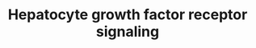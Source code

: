---
annotations:
- type: Pathway Ontology
  value: scatter factor/hepatocyte growth factor signaling pathway
- type: Cell Type Ontology
  value: hepatocyte
- type: Pathway Ontology
  value: Rho/Rac/Cdc42 mediated signaling pathway
authors:
- MaintBot
- Lindarieswijk
- Eweitz
- DeSl
description: 'Signaling pathway of the Hepatocyte Growth Factor Receptor (Homo sapiens)
  also know as C-Met. The C-Met activation results in the stimulation of a variety
  of intracellular signalling pathways, which regulate several processes such as:
  motility, migration, proliferation and invasion.'
last-edited: 2021-06-01
organisms:
- Canis familiaris
redirect_from:
- /index.php/Pathway:WP1162
- /instance/WP1162
schema-jsonld:
- '@context': https://schema.org/
  '@id': https://wikipathways.github.io/pathways/WP1162.html
  '@type': Dataset
  creator:
    '@type': Organization
    name: WikiPathways
  description: 'Signaling pathway of the Hepatocyte Growth Factor Receptor (Homo sapiens)
    also know as C-Met. The C-Met activation results in the stimulation of a variety
    of intracellular signalling pathways, which regulate several processes such as:
    motility, migration, proliferation and invasion.'
  keywords:
  - CRKL
  - HRAS
  - RAP1A
  - CRK
  - RAPGEF1
  - PTK2B
  - PIK3CA
  - STAT3
  - MAP2K2
  - ELK1
  - GAB1
  - JUN
  - MAPK3
  - MAPK8
  - PXN
  - ITGA1
  - RAF1
  - SOS1
  - SRC
  - FOS
  - PAK1
  - RAP1B
  - RASA1
  - HGF
  - ITGB1
  - PTPN11
  - MAPK1
  - PTK2
  - PTEN
  - MAP4K1
  - DOCK1
  - MAP2K1
  - Met
  - GRB2
  license: CC0
  name: Hepatocyte growth factor receptor signaling
seo: CreativeWork
title: Hepatocyte growth factor receptor signaling
wpid: WP1162
---